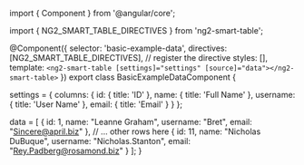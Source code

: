 import { Component } from '@angular/core';

import { NG2_SMART_TABLE_DIRECTIVES } from 'ng2-smart-table';

@Component({
  selector: 'basic-example-data',
  directives: [NG2_SMART_TABLE_DIRECTIVES], // register the directive
  styles: [],
  template: `
    <ng2-smart-table [settings]="settings" [source]="data"></ng2-smart-table>
  `
})
export class BasicExampleDataComponent {

  settings = {
    columns: {
      id: {
        title: 'ID'
      },
      name: {
        title: 'Full Name'
      },
      username: {
        title: 'User Name'
      },
      email: {
        title: 'Email'
      }
    }
  };
  
  data = [
    {
      id: 1,
      name: "Leanne Graham",
      username: "Bret",
      email: "Sincere@april.biz"
    },
    // ... other rows here
    {
      id: 11,
      name: "Nicholas DuBuque",
      username: "Nicholas.Stanton",
      email: "Rey.Padberg@rosamond.biz"
    }
  ];
}
